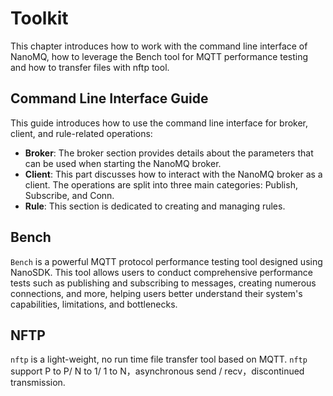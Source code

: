 # Toolkit

This chapter introduces how to work with the command line interface of NanoMQ, how to leverage the Bench tool for MQTT performance testing and how to transfer files with nftp tool.

## Command Line Interface Guide

This guide introduces how to use the command line interface for broker, client, and rule-related operations:

- **Broker**: The broker section provides details about the parameters that can be used when starting the NanoMQ broker.
- **Client**: This part discusses how to interact with the NanoMQ broker as a client. The operations are split into three main categories: Publish, Subscribe, and Conn.
- **Rule**: This section is dedicated to creating and managing rules. 

## Bench

`Bench` is a powerful MQTT protocol performance testing tool designed using NanoSDK. This tool allows users to conduct comprehensive performance tests such as publishing and subscribing to messages, creating numerous connections, and more, helping users better understand their system's capabilities, limitations, and bottlenecks.

## NFTP

`nftp` is a light-weight, no run time file transfer tool based on MQTT. `nftp` support P to P/ N to 1/ 1 to N，asynchronous send / recv，discontinued transmission.
